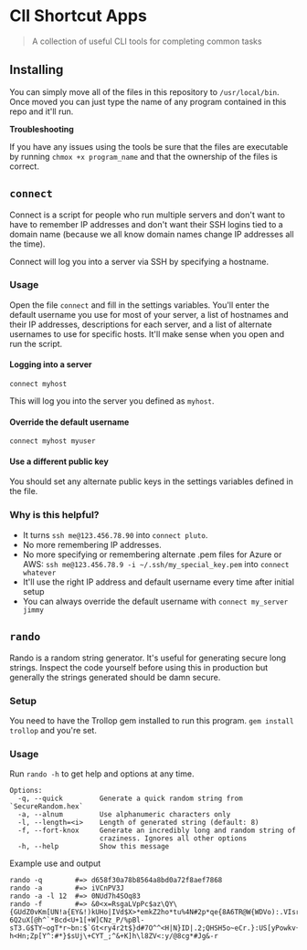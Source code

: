 # ClI Shortcut Apps

> A collection of useful CLI tools for completing common tasks

## Installing

You can simply move all of the files in this repository to `/usr/local/bin`. Once moved you can just type the name of any program contained in this repo and it'll run.

__Troubleshooting__

If you have any issues using the tools be sure that the files are executable by running `chmox +x program_name` and that the ownership of the files is correct.

## `connect`

Connect is a script for people who run multiple servers and don't want to have to remember IP addresses and don't want their SSH logins tied to a domain name (because we all know domain names change IP addresses all the time).

Connect will log you into a server via SSH by specifying a hostname.

### Usage

Open the file `connect` and fill in the settings variables. You'll enter the default username you use for most of your server, a list of hostnames and their IP addresses, descriptions for each server, and a list of alternate usernames to use for specific hosts. It'll make sense when you open and run the script.

#### Logging into a server

```
connect myhost
```

This will log you into the server you defined as `myhost`. 

#### Override the default username

```
connect myhost myuser
```

#### Use a different public key

You should set any alternate public keys in the settings variables defined in the file.

### Why is this helpful?

- It turns `ssh me@123.456.78.90` into `connect pluto`. 
- No more remembering IP addresses. 
- No more specifying or remembering alternate .pem files for Azure or AWS: `ssh me@123.456.78.9 -i ~/.ssh/my_special_key.pem` into `connect whatever`
- It'll use the right IP address and default username every time after initial setup
- You can always override the default username with `connect my_server jimmy`

## `rando`

Rando is a random string generator. It's useful for generating secure long strings. Inspect the code yourself before using this in production but generally the strings generated should be damn secure.

### Setup

You need to have the Trollop gem installed to run this program. `gem install trollop` and you're set.

### Usage

Run `rando -h` to get help and options at any time.

```
Options:
  -q, --quick         Generate a quick random string from `SecureRandom.hex`
  -a, --alnum         Use alphanumeric characters only
  -l, --length=<i>    Length of generated string (default: 8)
  -f, --fort-knox     Generate an incredibly long and random string of
                      craziness. Ignores all other options
  -h, --help          Show this message
```

Example use and output

```
rando -q        #=> d658f30a78b8564a8bd0a72f8aef7868
rando -a        #=> iVCnPV3J
rando -a -l 12  #=> 0NUd7h4SOq83
rando -f        #=> &0<x=RsgaLVpPc$az\QY\{GUdZ0vKm[UN!a{EY&!)kUHo|IVd$X>*emkZ2ho*tu%4N#2p*qe{8A6TR@W{WDVo):.VIsr/#Rvb?6Q2uX[@h^`*Bcd<U+1[+W]CNz_P/%pBl-sT3.G$TY~ogT*r~bn:$`Gt<ry4r2t$}d#7O^^<H|N}ID|.2;QHSH5o~eCr.}:US[yPowkv{uh-h<Hn;Zp[Y^:#*}$sUj\+CYT_;^&+K]h\l8ZV<:y/@8cg*#Jg&-r
```